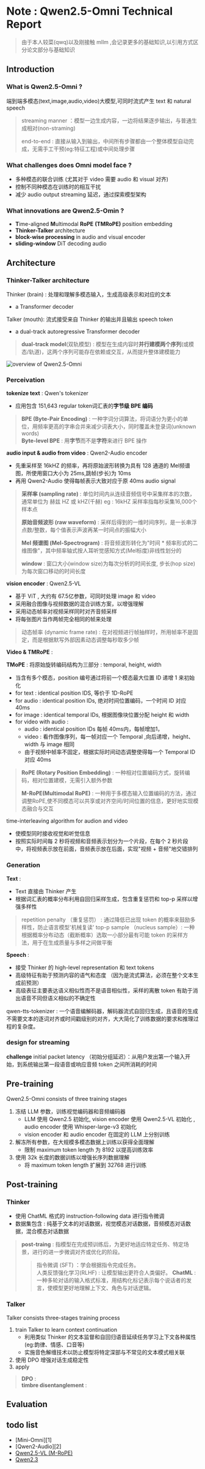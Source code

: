 # Note : Qwen2.5-Omni Technical Report
> 由于本人较菜(qwq)以及刚接触 mllm ,会记录更多的基础知识,以引用方式区分论文部分与基础知识

## Introduction

### What is Qwen2.5-Omni ?
端到端多模态(text,image,audio,video)大模型,可同时流式产生 text 和 natural speech
> streaming manner ：模型一边生成内容，一边将结果逐步输出，与普通生成相对(non-straming)
> 
> end-to-end : 直接从输入到输出，中间所有步骤都由一个整体模型自动完成，无需手工干预(eg:特征工程)或中间处理步骤

### What challenges does Omni model face ?   
- 多种模态的联合训练 (尤其对于 video 需要 audio 和 visual 对齐)
- 控制不同种模态在训练时的相互干扰
- 减少 audio output streaming 延迟，通过探索模型架构 


### What innovations are Qwen2.5-Omin ?
- **T**ime-aligned **M**ultimodal **RoPE** **(TMRoPE)** position embedding
- **Thinker-Talker** architecture
- **block-wise processing** in audio and visual encoder
- **sliding-window** DiT decoding audio

## Architecture

### Thinker-Talker architecture
Thinker (brain) : 处理和理解多模态输入，生成高级表示和对应的文本   
  - a Transformer decoder <br>
  
Talker (mouth): 流式接受来自 Thinker 的输出并且输出 speech token
  - a dual-track autoregressive Transformer decoder

> **dual-track model**(双轨模型) : 模型在生成内容时**并行建模两个序列**(或模态/轨道)，这两个序列可能存在依赖或交互，从而提升整体建模能力
>

![overview of Qwen2.5-Omni](./Qwen2.5-Omni_architecture.png)

### Perceivation
**tokenize text** : Qwen's tokenizer  
  - 应用包含 151,643 regular token词汇表的**字节级 BPE 编码**
> **BPE (Byte-Pair Encoding)** : 一种字词分词算法，将词语分为更小的单位，用频率更高的字串合并来减少词表大小，同时覆盖未登录词(unknown words) <br>
> **Byte-level BPE** : 用**字节**而不是**字符**来进行 BPE 操作

**audio input & audio from video** : Qwen2-Audio encoder
  - 先重采样至 16kHZ 的频率，再将原始波形转换为具有 128 通道的 Mel频谱图，所使用窗口大小为 25ms,跳帧(步长)为 10ms
  - 再用 Qwen2-Audio 使得每帧表示大致对应于原 40ms audio signal 
> **采样率 (sampling rate)** : 单位时间内从连续音频信号中采集样本的次数，通常单位为 赫兹 HZ 或 kHZ(千赫) eg : 16kHZ 采样率指每秒采集16,000个样本点
>  
> **原始音频波形 (raw waveform)** : 采样后得到的一维时间序列，是一长串浮点数/整数，每个值表示声波再某一时间点的振幅大小
> 
> **Mel 频谱图 (Mel-Spectrogram)** : 将音频波形转化为"时间 * 频率形式的二维图像"，其中频率轴式按人耳听觉感知方式(Mel标度)非线性划分的
> 
> **window** : 窗口大小(window size)为每次分析的时间长度, 步长(hop size)为每次窗口移动的时间长度 

**vision encoder** : Qwen2.5-VL
  - 基于 ViT , 大约有 67.5亿参数，可同时处理 image 和 video
  - 采用融合图像与视频数据的混合训练方案，以增强理解
  - 采用动态帧率对视频采样同时对齐音频采样
  - 将每张图片当作两帧完全相同的帧来处理

> 动态帧率 (dynamic frame rate) : 在对视频进行帧抽样时，所用帧率不是固定，而是根据默写外部因素动态调整每秒取多少帧

**Video & TMRoPE** :  
 
**TMoPE** :  将原始旋转编码结构为三部分 : temporal, height, width
  - 当含有多个模态，position 编号通过将前一个模态最大位置 ID 递增 1 来初始化
  - for text : identical position IDS, 等价于 1D-RoPE
  - for audio : identical position IDs, 绝对时间位置编码，一个时间 ID 对应 40ms
  - for image : identical temporal IDs, 根据图像块位置分配 height 和 width
  - for video with audio :
    - audio : identical position IDs 每帧 40ms内，每帧增加1，
    - video : 看作图像序列，每一帧对应一个 Temporal ,向后递增，height、width 与 image 相同
    - 由于视频中帧率不固定，根据实际时间动态调整使得每一个 Temporal ID 对应 40ms

> **RoPE (Rotary Position Embedding)** : 一种相对位置编码方式，旋转编码，相对位置建模，无需引入额外参数
> 
> **M-RoPE(Multimodal RoPE)** : 一种用于多模态输入位置编码的方法，通过调整RoPE,使不同模态可以共享或对齐空间/时间位置的信息，更好地实现模态融合与交互

time-interleaving algorithm for audion and video <br>
  - 使模型同时接收视觉和听觉信息
  - 按照实际时间每 2 秒将视频和音频表示划分为一个片段，在每个 2 秒片段中，将视频表示放在前面，音频表示放在后面，实现"视频 + 音频"地交错排列
 
### Generation
**Text** : <br> 
- Text 直接由 Thinker 产生
- 根据词汇表的概率分布利用自回归采样生成，包含重复惩罚和 top-p 采样以增强多样性
> repetition penalty （重复惩罚） : 通过降低已出现 token 的概率来鼓励多样性，防止语言模型'机械复读'
> top-p sample （nucleus sample）: 一种根据概率分布动态（截断概率）选取一小部分最有可能 token 的采样方法，用于在生成质量与多样之间做平衡

**Speech** : <br>
- 接受 Thinker 的 high-level representation 和 text tokens
- 高级特征有助于预测内容的语气和态度 （因为是流式算法，必须在整个文本生成前预测）
- 高级表征主要表达语义相似性而不是语音相似性，采样的离散 token 有助于消出语音不同但语义相似的不确定性

qwen-tts-tokenizer : 一个语音编解码器，解码器流式自回归生成，且语音的生成不需要文本的逐词对齐或时间戳级别的对齐，大大简化了训练数据的要求和推理过程的复杂度。
  
### design for streaming
**challenge**
initial packet latency （初始分组延迟）：从用户发出第一个输入开始，到系统输出第一段语音或响应音频 token 之间所消耗的时间


## Pre-training
Qwen2.5-Omni consists of three training stages <br>
1. 冻结 LLM 参数，训练视觉编码器和音频编码器
   - LLM 使用 Qwen2.5 初始化, vision encoder 使用 Qwen2.5-VL 初始化 , audio encoder 使用 Whisper-large-v3 初始化
   - vision encoder 和 audio encoder 在固定的 LLM 上分别训练
2. 解冻所有参数，在大规模多模态数据上训练以获得全面理解
   - 限制 maximum token length 为 8192 以提高训练效率
3. 使用 32k 长度的数据训练以增强长序列数据理解
   - 将 maximum token length 扩展到 32768 进行训练  
  
## Post-training
### Thinker
- 使用 ChatML 格式的 instruction-following data 进行指令微调
- 数据集包含 : 纯基于文本的对话数据，视觉模态对话数据，音频模态对话数据，混合模态对话数据

> **post-traing** : 指模型在完成预训练后，为更好地适应特定任务、特定场景，进行的进一步微调对齐或优化的阶段。
>   > 指令微调 (SFT) ：学会根据指令完成任务。  <br>
>   > 人类反馈强化学习(RLHF) : 让模型输出更符合人类偏好。
> **ChatML** : 一种多轮对话的输入格式标准，用结构化标记表示每个说话者的发言，使模型更好地理解上下文、角色与对话逻辑。

### Talker     
Talker consists three-stages training process    
1. train Talker to learn context continuation
   - 利用类似 Thinker 的文本监督和自回归语音延续任务学习上下文各种属性(eg:韵律、情感、口音等)
   - 实施音色解缠技术以防止模型将特定深部与不常见的文本模式相关联
3. 使用 DPO 增强对话生成稳定性
4. apply 
> **DPO** : <br>
> **timbre disentanglement** : 

## Evaluation

## todo list
- [Mini-Omni][1]
- [Qwen2-Audio][2]
- [Qwen2.5-VL (M-RoPE)][3]
- [Qwen2.3][4]

[3]:https://github.com/yuan-qi5/mllm/blob/main/paper/Qwen2.5-VL.md 
[4]:https://github.com/yuan-qi5/mllm/blob/main/paper/Qwen2.5.md
  
